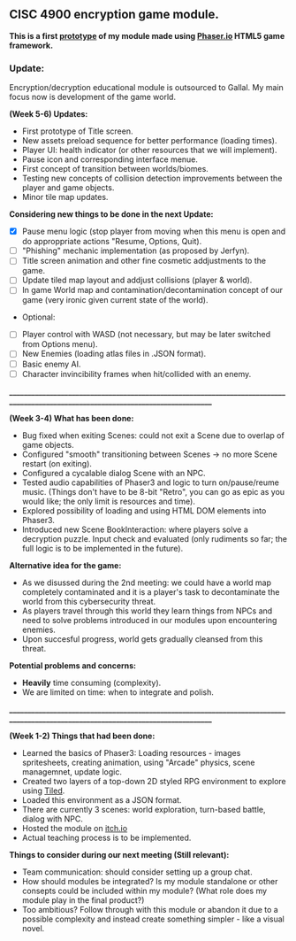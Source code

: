 ## CISC 4900 encryption game module.
**This is a first [prototype](https://vladglad.itch.io/phaser-rpg?secret=6ltnySNslGpibAeh8dyZCC8PotI) of my module made using [Phaser.io](https://phaser.io) HTML5 game framework.**

### Update:
Encryption/decryption educational module is outsourced to Gallal. 
My main focus now is development of the game world.

**(Week 5-6) Updates:**
* First prototype of Title screen.
* New assets preload sequence for better performance (loading times).
* Player UI: health indicator (or other resources that we will implement).
* Pause icon and corresponding interface menue.
* First concept of transition between worlds/biomes.
* Testing new concepts of collision detection improvements between the player and game objects.
* Minor tile map updates.

**Considering new things to be done in the next Update:**
- [X] Pause menu logic (stop player from moving when this menu is open and do approppriate actions "Resume, Options, Quit).
- [ ] "Phishing" mechanic implementation (as proposed by Jerfyn).
- [ ] Title screen animation and other fine cosmetic addjustments to the game.
- [ ] Update tiled map layout and addjust collisions (player & world).
- [ ] In game World map and contamination/decontamination concept of our game (very ironic given current state of the world).

* Optional:
- [ ] Player control with WASD (not necessary, but may be later switched from Options menu).
- [ ] New Enemies (loading atlas files in .JSON format).
- [ ] Basic enemy AI.
- [ ] Character invincibility frames when hit/collided with an enemy.

**__________________________________________________________________________________________________________________________________**

**(Week 3-4) What has been done:**
* Bug fixed when exiting Scenes: could not exit a Scene due to overlap of game objects.
* Configured "smooth" transitioning between Scenes -> no more Scene restart (on exiting).
* Configured a cycalable dialog Scene with an NPC.
* Tested audio capabilities of Phaser3 and logic to turn on/pause/reume music. (Things don't have to be 8-bit "Retro", you can go as epic as you would like; the only limit is resources and time).
* Explored possibility of loading and using HTML DOM elements into Phaser3.
* Introduced new Scene BookInteraction: where players solve a decryption puzzle. Input check and evaluated (only rudiments so far; the full logic is to be implemented in the future).

**Alternative idea for the game:**
* As we disussed during the 2nd meeting: we could have a world map completely contaminated and it is a player's task to decontaminate the world from this cybersecurity threat. 
* As players travel through this world they learn things from NPCs and need to solve problems introduced in our modules upon encountering enemies.
* Upon succesful progress, world gets gradually cleansed from this threat.

**Potential problems and concerns:**
* **Heavily** time consuming (complexity).
* We are limited on time: when to integrate and polish.

**__________________________________________________________________________________________________________________________________**

**(Week 1-2) Things that had been done:**
* Learned the basics of Phaser3: Loading resources - images spritesheets, creating animation, using "Arcade" physics, scene managemnet, update logic.
* Created two layers of a top-down 2D styled RPG environment to explore using [Tiled](https://www.mapeditor.org "map editor").
* Loaded this environment as a JSON format.
* There are currently 3 scenes: world exploration, turn-based battle, dialog with NPC.
* Hosted the module on [itch.io](https://vladglad.itch.io/phaser-rpg?secret=6ltnySNslGpibAeh8dyZCC8PotI)
* Actual teaching process is to be implemented.

**Things to consider during our next meeting (Still relevant):**
* Team communication: should consider setting up a group chat.
* How should modules be integrated? Is my module standalone or other consepts could be included within my module? (What role does my module play in the final product?)
* Too ambitious? Follow through with this module or abandon it due to a possible complexity and instead create something simpler - like a visual novel.
